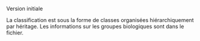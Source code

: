 Version initiale

La classification est sous la forme de classes organisées hiérarchiquement par héritage.
Les informations sur les groupes biologiques sont dans le fichier.
